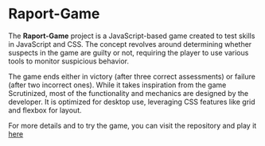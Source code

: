 # Raport-Game
The **Raport-Game** project is a JavaScript-based game created to test skills in JavaScript and CSS. The concept revolves around determining whether suspects in the game are guilty or not, requiring the player to use various tools to monitor suspicious behavior.

The game ends either in victory (after three correct assessments) or failure (after two incorrect ones). While it takes inspiration from the game Scrutinized, most of the functionality and mechanics are designed by the developer. It is optimized for desktop use, leveraging CSS features like grid and flexbox for layout.

For more details and to try the game, you can visit the repository and play it [here](https://materka11.github.io/Raport-Game/game.html)
